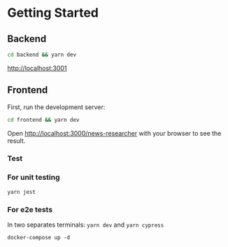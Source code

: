 # Getting Started

## Backend

```bash
cd backend && yarn dev
```

[http://localhost:3001](http://localhost:3001)

## Frontend
First, run the development server:

```bash
cd frontend && yarn dev
```

Open [http://localhost:3000/news-researcher](http://localhost:3000/news-researcher) with your browser to see the result.

### Test
### For unit testing
`yarn jest` 

### For e2e tests
In two separates terminals:
`yarn dev` 
and
`yarn cypress`


`docker-compose up -d`